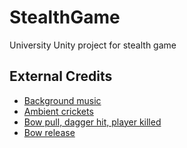 # StealthGame
University Unity project for stealth game

## External Credits
- [Background music](https://youtu.be/p-pyRwe2GhM)
- [Ambient crickets](https://www.playonloop.com/sound-effects-for-videos/ambience-outdoor-sounds/)
- [Bow pull, dagger hit, player killed](https://assetstore.unity.com/packages/audio/sound-fx/weapons/bow-and-hammer-sound-effects-163948)
- [Bow release](https://freesound.org/people/Erdie/sounds/65734/)
